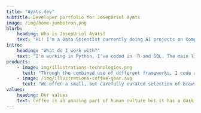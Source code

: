 ```yaml
---
title: "Ayats.dev"
subtitle: Developer portfolio for JosepOriol Ayats
image: /img/home-jumbotron.png
blurb:
    heading: Who is JosepOriol Ayats?
    text: "Hi! I'm a Data Scientist currently doing AI projects on Computer Vision, Recommender Systems, Natural Language Processing and general Machine Learning Operations, as well as model lifecycle management"
intro:
    heading: "What do I work with?"
    text: "I'm working in Python, I've coded in  R and SQL. The main libraries I use are PyTorch, Scikit-Learn, Numpy, Pandas, Polars. I'm deploying locally and in some free of charge app hosting services."
products:
    - image: img/illustrations-technologies.png
      text: "Through the combined use of different frameworks, I code a different variety of projects in order to deliver the most fitting model with a focus on accuracy and the use of the different metrics regularly used in machine learning projects."
    - image: /img/illustrations-coffee-gear.svg
      text: "We offer a small, but carefully curated selection of brewing gear and tools for every taste and experience level. No matter if you roast your own beans or just bought your first french press, you’ll find a gadget to fall in love with in our shop."
values:
    heading: Our values
    text: Coffee is an amazing part of human culture but it has a dark side too – one of colonialism and mindless abuse of natural resources and human lives. We want to turn this around and return the coffee trade to the drink’s exhilarating, empowering and unifying nature.
---
```


